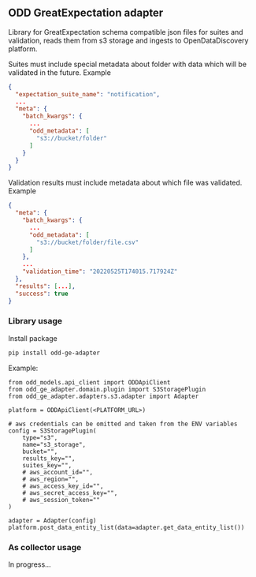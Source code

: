 ## ODD GreatExpectation adapter

Library for GreatExpectation schema compatible json files for suites and validation, reads them from s3 storage and ingests to OpenDataDiscovery platform.

Suites must include special metadata about folder with data which will be validated in the future.
Example 
```json
{
  "expectation_suite_name": "notification",
  ...
  "meta": {
    "batch_kwargs": {
      ...
      "odd_metadata": [
        "s3://bucket/folder"
      ]
    }
  }
}
```

Validation results must include metadata about which file was validated.
Example
```json
{
  "meta": {
    "batch_kwargs": {
      ...
      "odd_metadata": [
        "s3://bucket/folder/file.csv"
      ]
    },
    ...
    "validation_time": "20220525T174015.717924Z"
  },
  "results": [...],
  "success": true
}
```

### Library usage
Install package
```bash
pip install odd-ge-adapter
```

Example:
```
from odd_models.api_client import ODDApiClient
from odd_ge_adapter.domain.plugin import S3StoragePlugin
from odd_ge_adapter.adapters.s3.adapter import Adapter

platform = ODDApiClient(<PLATFORM_URL>)

# aws credentials can be omitted and taken from the ENV variables 
config = S3StoragePlugin(
    type="s3",
    name="s3_storage",
    bucket="",
    results_key="",
    suites_key="",
    # aws_account_id="",
    # aws_region="",
    # aws_access_key_id="",
    # aws_secret_access_key="",
    # aws_session_token=""
)

adapter = Adapter(config)
platform.post_data_entity_list(data=adapter.get_data_entity_list())
```


### As collector usage
In progress...

